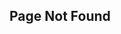 ## Page Not Found

<script>
var redirections = [{
  url: '/pages/acb-spec',
  patterns: [ /^acb-spec|acb_format|PhotoshopColorBook|photoshopcolorbook/ ]
}, {
  url: '/pages/freeware',
  patterns: [ /programs|^freeware/, /acb2xml/, /burr?ito/, /e-?res-?q/, /win-?res-?q/ ]
}, {
  url: 'https://atesgoral.github.io/html-polygon/',
  patterns: [ /poly/ ]
}, {
  url: 'https://atesgoral.github.io/subpixel-scrolltext/',
  patterns: [ /spst/ ]
}, {
  url: 'https://atesgoral.github.io/rockford-the-invincible/',
  patterns: [ /bd20/ ]
}, {
  url: function (path) {
    return 'https://web.archive.org/web/20170410104939/http://blog.magnetiq.com:80' + path.replace(/\/tumblr/, '');
  },
  patterns: [ /tumblr/ ]
}];

function matchPath(path) {
  for (var i = 0; i < redirections.length; i++) {
    var redirection = redirections[i];

    for (var j = 0; j < redirection.patterns.length; j++) {
      if (redirection.patterns[j].test(path)) {
        return redirection.url instanceof Function
          ? redirection.url(path)
          : redirection.url;
      }
    }
  }
}

document.body.style.visibility = 'hidden';

var url = matchPath(document.location.pathname);

if (url) {
  document.location.replace(url);
} else {
  document.body.style.visibility = 'visible';
}
</script>
